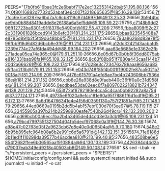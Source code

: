 PEERS="17b0fb616bae3fc2e6babf717e2ec132353142db@51.195.88.136:15674,0f80116882d7732d52abaf3e6c007f3218665635@185.16.39.138:53456,7f7fcc6e7ce3287ea6bd7a7c6cb8119c97d4697d@49.13.25.33:26656,3b944bcae9db0b88d8419adde8e26188a6a5ef5d@65.109.59.22:25756,c7148b9dd296ff12723ba6301c91f8376e5490bf@162.55.47.206:27656,fbba8098f52c272c3319061826bced9143b6efc3@181.214.231.175:26656,bbaa823545488a7e8785d891b2f5f49d648bb6f5@181.214.231.170:26656,793a86268d83e78f596fbb918d6d82d6bcb8e3f6@181.214.231.173:26656,a12dc32421d3aabafd52239d774c27af6fda494d@88.99.164.202:26656,aaa63e5685e1e3362e2fb271adea05ea74a965c0@179.61.251.10:26656,6e05d67b0b0b8f36dd8075abe8161331bab98fa1@65.109.32.125:26656,8c63f08b951f7680a443caa1144b720d2a666261@65.108.232.174:17956,917d28e3c7234763788aaa9656a683d5ffac2f3b@179.61.251.153:26656,e043d748f85f4b001f19002fe87ca5021a79018a@181.214.99.209:26656,4f76c615791a4efd8ae7bd4b243606bb7536d38e@181.214.231.152:26656,cbb8e26a938d8e9faeb440c36fff0a0c31d958fe@181.214.99.207:26656,0ecdbae53da02eec6f7a8097022218821b724347@138.201.129.214:53456,653f72af8782180e4cca5c4caa0bb92282a8a754@37.27.124.171:27656,49735e6f020a9efcc181e90a95f78861f6d1cdf9@95.216.172.13:27656,6a6d164766341e4e4f56d0359f130a757f21851a@95.217.148.179:29656,44ed0669a0195b2dd5b4ab157ebf030d70f3ee97@5.78.119.115:27656,33455905a397b214b22598900eafe7540b26d49c@142.132.200.200:26656,cd69bcb00a6ecc1ba2b4a3465de4d4dd3e0a3db1@65.108.231.124:51656,a79bcd799755f327504d04fb5decf97068c0a3f9@144.76.30.36:15674,a98e47c02763d05f2a9623cb67e8e40e0d06504a@5.9.70.180:15674,548e26b95b895efc964b08a6b2e991c6d5a6791d@142.132.151.35:15674,71e6186d3b11ed1f110298da39577b46acdea810@213.199.40.95:27656,483508be6e5854f2682ffee6b06565aaf910884a@94.130.133.189:33756,4426384d44d2ad79037eab349ed92f8c40503cb8@149.50.108.14:27656" && sed -i.bak -e "s/^persistent_peers *=.*/persistent_peers = \"$PEERS\"/" $HOME/.initia/config/config.toml && sudo systemctl restart initiad && sudo journalctl -u initiad -f -o cat
